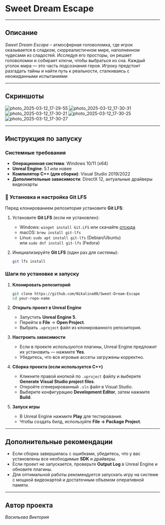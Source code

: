 # **Sweet Dream Escape**

---

## **Описание**

*Sweet Dream Escape* – атмосферная головоломка, где игрок оказывается в сладком, сюрреалистичном мире, наполненном чудесами из сладостей. Исследуя его просторы, он решает головоломки и собирает ключи, чтобы выбраться из сна. Каждый уголок мира — это часть подсознания героя. Игроку предстоит разгадать тайны и найти путь к реальности, сталкиваясь с неожиданными испытаниями

---

## **Скриншоты**

![photo_2025-03-12_17-29-55](https://github.com/user-attachments/assets/1e64576b-f9f5-49f9-863e-0aad74dfb37f)
![photo_2025-03-12_17-30-31](https://github.com/user-attachments/assets/f5920b0f-d820-41d7-b6dc-0159676f4769)
![photo_2025-03-12_17-30-21](https://github.com/user-attachments/assets/3b2a9b0e-8b40-45ef-b9e4-e4946d6c7548)
![photo_2025-03-12_17-30-25](https://github.com/user-attachments/assets/66b9b60b-5b73-4fe9-b627-074a479f0217)
![photo_2025-03-12_17-30-27](https://github.com/user-attachments/assets/4d78bc26-2ad7-4c89-b671-86afcfcec484)

---

## **Инструкция по запуску**

### **Системные требования**

- **Операционная система**: Windows 10/11 (x64)
- **Unreal Engine**: 5.1 или новее
- **Компилятор C++ (для сборки)**: Visual Studio 2019/2022
- **Дополнительные зависимости**: DirectX 12, актуальные драйверы видеокарты

### 🔧 Установка и настройка Git LFS  
Перед клонированием репозитория установите **Git LFS**:

1. Установите **Git LFS** (если не установлен):  
   - Windows: `winget install Git.LFS` или скачайте [отсюда](https://git-lfs.github.com/)
   - macOS: `brew install git-lfs`
   - Linux: `sudo apt install git-lfs` (Debian/Ubuntu)  
     или `sudo dnf install git-lfs` (Fedora)

2. Инициализируйте **Git LFS** (один раз для системы):  
   ```bash
   git lfs install

### **Шаги по установке и запуску**

1. **Клонировать репозиторий**

   ```sh
   git clone https://github.com/Nikalina00/Sweet-Dream-Escape
   cd your-repo-name
   ```

2. **Открыть проект в Unreal Engine**

   - Запустить **Unreal Engine 5**.
   - Перейти в **File** → **Open Project**.
   - Выбрать `.uproject` файл из клонированного репозитория.

3. **Настроить зависимости**

   - Если в проекте используются плагины, Unreal Engine предложит их установить — нажмите **Yes**.
   - Убедитесь, что все игровые ассеты загружены корректно.

4. **Сборка проекта (если используется C++)**

   - Кликните правой кнопкой по `.uproject` файлу и выберите **Generate Visual Studio project files**.
   - Откройте сгенерированный `.sln` файл в Visual Studio.
   - Выберите конфигурацию **Development Editor**, затем нажмите **Build**.

5. **Запуск игры**

   - В Unreal Engine нажмите **Play** для тестирования.
   - Чтобы создать билд, используйте **File → Package Project**.

---

## **Дополнительные рекомендации**

- Если сборка завершилась с ошибками, убедитесь, что у вас установлены все необходимые **SDK** и драйверы.
- Если проект не запускается, проверьте **Output Log** в Unreal Engine и обновите плагины.
- Для оптимальной работы рекомендуется запускать игру на системе с мощной видеокартой и достаточным объемом оперативной памяти.

---

## **Автор проекта**

*Васильева Виктория*
